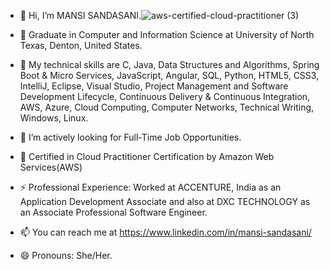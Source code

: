 - 👋 Hi, I’m MANSI SANDASANI.![aws-certified-cloud-practitioner (3)](https://github.com/msandasani/msandasani/assets/155064163/e53f1c1a-c957-458d-8b97-a4f5b15a182f)


- 👀 Graduate in Computer and Information Science at University of North Texas, Denton, United States.
- 🌱 My technical skills are C, Java, Data Structures and Algorithms, Spring Boot & Micro Services, JavaScript, Angular, SQL, Python, HTML5, 
CSS3, IntelliJ, Eclipse, Visual Studio, Project Management and Software Development Lifecycle, Continuous 
Delivery & Continuous Integration, AWS, Azure, Cloud Computing, Computer Networks, Technical Writing, 
Windows, Linux. 
- 💞️ I’m actively looking for Full-Time Job Opportunities.
- 🌱 Certified in Cloud Practitioner Certification by Amazon Web Services(AWS) 
- ⚡ Professional Experience: Worked at ACCENTURE, India as an Application Development Associate and also at DXC TECHNOLOGY as an Associate Professional Software Engineer.
- 📫 You can reach me at https://www.linkedin.com/in/mansi-sandasani/
- 😄 Pronouns: She/Her.

<!---
msandasani/msandasani is a ✨ special ✨ repository because its `README.md` (this file) appears on your GitHub profile.
You can click the Preview link to take a look at your changes.
--->
